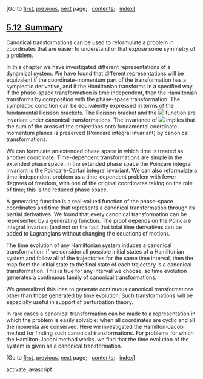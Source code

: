 <div class="navigation">

[Go to <span>[first](book.html),
[previous](book-Z-H-68.html)</span><span>,
[next](book-Z-H-70.html)</span> page<span>;
  </span><span>[contents](book-Z-H-4.html#%_toc_start)</span><span><span>;
  </span>[index](book-Z-H-82.html#%_index_start)</span>]

</div>

[5.12  Summary](book-Z-H-4.html#%_toc_%_sec_5.12)
-------------------------------------------------

Canonical transformations can be used to reformulate a problem in
coordinates that are easier to understand or that expose some symmetry
of a problem.

In this chapter we have investigated different representations of a
dynamical system. We have found that different representations will be
equivalent if the coordinate-momentum part of the transformation has a
symplectic derivative, and if the Hamiltonian transforms in a specified
way. If the phase-space transformation is time independent, then the
Hamiltonian transforms by composition with the phase-space
transformation. The symplectic condition can be equivalently expressed
in terms of the fundamental Poisson brackets. The Poisson bracket and
the ![](chap1-Z-G-D-23.gif) function are invariant under canonical
transformations. The invariance of ![](chap1-Z-G-D-23.gif) implies that
the sum of the areas of the projections onto fundamental
coordinate-momentum planes is preserved (Poincaré integral invariant) by
canonical transformations.

We can formulate an extended phase space in which time is treated as
another coordinate. Time-dependent transformations are simple in the
extended phase space. In the extended phase space the Poincaré integral
invariant is the Poincaré-Cartan integral invariant. We can also
reformulate a time-independent problem as a time-dependent problem with
fewer degrees of freedom, with one of the original coordinates taking on
the role of time; this is the reduced phase space.

A generating function is a real-valued function of the phase-space
coordinates and time that represents a canonical transformation through
its partial derivatives. We found that every canonical transformation
can be represented by a generating function. The proof depends on the
Poincaré integral invariant (and not on the fact that total time
derivatives can be added to Lagrangians without changing the equations
of motion).

The time evolution of any Hamiltonian system induces a canonical
transformation: if we consider all possible initial states of a
Hamiltonian system and follow all of the trajectories for the same time
interval, then the map from the initial state to the final state of each
trajectory is a canonical transformation. This is true for any interval
we choose, so time evolution generates a continuous family of canonical
transformations.

We generalized this idea to generate continuous canonical
transformations other than those generated by time evolution. Such
transformations will be especially useful in support of perturbation
theory.

In rare cases a canonical transformation can be made to a representation
in which the problem is easily solvable: when all coordinates are cyclic
and all the momenta are conserved. Here we investigated the
Hamilton-Jacobi method for finding such canonical transformations. For
problems for which the Hamilton-Jacobi method works, we find that the
time evolution of the system is given as a canonical transformation.

<div class="navigation">

[Go to <span>[first](book.html),
[previous](book-Z-H-68.html)</span><span>,
[next](book-Z-H-70.html)</span> page<span>;
  </span><span>[contents](book-Z-H-4.html#%_toc_start)</span><span><span>;
  </span>[index](book-Z-H-82.html#%_index_start)</span>]

</div>

activate javascript

